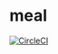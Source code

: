# meal
[![CircleCI](https://circleci.com/gh/tramalho/meal.svg?style=svg)](https://circleci.com/gh/tramalho/meal)
